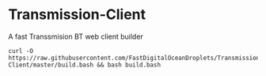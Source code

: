 # Transmission-Client
A fast Transsmision BT web client builder

    curl -O https://raw.githubusercontent.com/FastDigitalOceanDroplets/Transmission-Client/master/build.bash && bash build.bash
